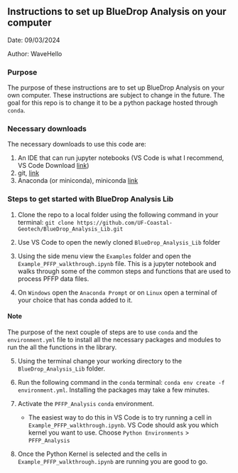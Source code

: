 ## Instructions to set up BlueDrop Analysis on your computer

Date: 09/03/2024

Author: WaveHello

### Purpose
The purpose of these instructions are to set up BlueDrop Analysis on your own computer. These instructions are subject to change in the future. The goal for this repo is to change it to be a python package hosted through ```conda```.

### Necessary downloads

The necessary downloads to use this code are:

1) An IDE that can run jupyter notebooks (VS Code is what I recommend, VS Code Download [link](https://code.visualstudio.com/download))
2) git, [link](https://git-scm.com/downloads)
3) Anaconda (or miniconda), miniconda [link](https://docs.anaconda.com/miniconda/miniconda-install/)


### Steps to get started with BlueDrop Analysis Lib

1) Clone the repo to a local folder using the following command in your terminal: ```git clone https://github.com/UF-Coastal-Geotech/BlueDrop_Analysis_Lib.git```

2) Use VS Code to open the newly cloned ```BlueDrop_Analysis_Lib``` folder

3) Using the side menu view the ```Examples``` folder and open the ```Example_PFFP_walkthrough.ipynb``` file. This is a jupyter notebook and walks through some of the common steps and functions that are used to process PFFP data files.

4) On ```Windows``` open the ```Anaconda Prompt``` or on ```Linux``` open a terminal of your choice that has conda added to it.

#### Note
The purpose of the next couple of steps are to use ```conda``` and the ```environment.yml``` file to install all the necessary packages and modules to run the all the functions in the library.

5) Using the terminal change your working directory to the ```BlueDrop_Analysis_Lib``` folder. 

6) Run the following command in the ```conda``` terminal: ```conda env create -f environment.yml```. Installing the packages may take a few minutes.

7) Activate the ```PFFP_Analysis``` ```conda``` environment. 
    * The easiest way to do this in VS Code is to try running a cell in ```Example_PFFP_walkthrough.ipynb```. VS Code should ask you which kernel you want to use. Choose ```Python Environments``` > ```PFFP_Analysis```

8) Once the Python Kernel is selected and the cells in ```Example_PFFP_walkthrough.ipynb``` are running you are good to go.

